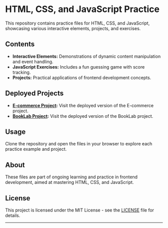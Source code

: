 # HTML, CSS, and JavaScript Practice

This repository contains practice files for HTML, CSS, and JavaScript, showcasing various interactive elements, projects, and exercises.

## Contents

- **Interactive Elements:** Demonstrations of dynamic content manipulation and event handling.
- **JavaScript Exercises:** Includes a fun guessing game with score tracking.
- **Projects:** Practical applications of frontend development concepts.

## Deployed Projects

- **[E-commerce Project](https://e-commerce-navy-three-28.vercel.app/):** Visit the deployed version of the E-commerce project.
- **[BookLab Project](https://book-lab-beryl.vercel.app/):** Visit the deployed version of the BookLab project.

## Usage

Clone the repository and open the files in your browser to explore each practice example and project.

## About

These files are part of ongoing learning and practice in frontend development, aimed at mastering HTML, CSS, and JavaScript.

## License

This project is licensed under the MIT License - see the [LICENSE](LICENSE) file for details.

---
